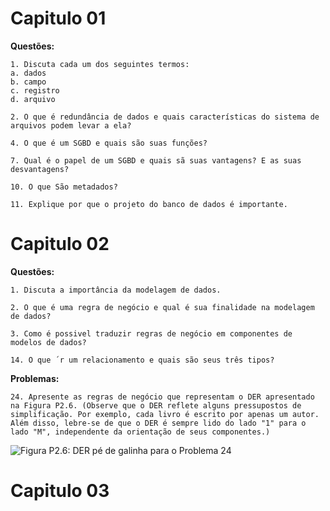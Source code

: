 # Capitulo 01

**Questões:**

    1. Discuta cada um dos seguintes termos:
    a. dados
    b. campo
    c. registro
    d. arquivo

    2. O que é redundância de dados e quais características do sistema de arquivos podem levar a ela?

    4. O que é um SGBD e quais são suas funções?

    7. Qual é o papel de um SGBD e quais sã suas vantagens? E as suas desvantagens?

    10. O que São metadados?

    11. Explique por que o projeto do banco de dados é importante.
    
# Capitulo 02
    
**Questões:**

    1. Discuta a importância da modelagem de dados.
    
    2. O que é uma regra de negócio e qual é sua finalidade na modelagem de dados?
    
    3. Como é possivel traduzir regras de negócio em componentes de modelos de dados?
    
    14. O que ´r um relacionamento e quais são seus três tipos?
    
**Problemas:**
    
    24. Apresente as regras de negócio que representam o DER apresentado na Figura P2.6. (Observe que o DER reflete alguns pressupostos de simplificação. Por exemplo, cada livro é escrito por apenas um autor. Além disso, lebre-se de que o DER é sempre lido do lado "1" para o lado "M", independente da orientação de seus componentes.)
    
    
![Figura P2.6: DER pé de galinha
para o Problema 24](https://github.com/ThreeDP/IFSP---Material-de-Estudo/blob/master/Banco%20de%20Dados/Untitled%20Diagram.png)
    
    
# Capitulo 03
    

